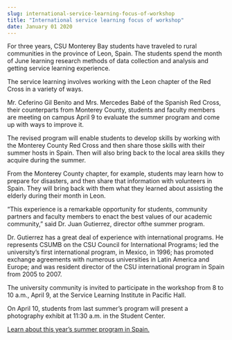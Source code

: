```yaml
---
slug: international-service-learning-focus-of-workshop
title: "International service learning focus of workshop"
date: January 01 2020
---
```


 
<p>
  For three years, CSU Monterey Bay students have traveled to rural communities
  in the province of Leon, Spain. The students spend the month of June learning
  research methods of data collection and analysis and getting service learning
  experience.
</p>
<p>
  The service learning involves working with the Leon chapter of the Red Cross
  in a variety of ways.
</p>
<p>
  Mr. Ceferino Gil Benito and Mrs. Mercedes Babé of the Spanish Red Cross, their
  counterparts from Monterey County, students and faculty members are meeting on
  campus April 9 to evaluate the summer program and come up with ways to improve
  it.
</p>
<p>
  The revised program will enable students to develop skills by working with the
  Monterey County Red Cross and then share those skills with their summer hosts
  in Spain. Then will also bring back to the local area skills they acquire
  during the summer.
</p>
<p>
  From the Monterey County chapter, for example, students may learn how to
  prepare for disasters, and then share that information with volunteers in
  Spain. They will bring back with them what they learned about assisting the
  elderly during their month in Leon.
</p>
<p>
  “This experience is a remarkable opportunity for students, community partners
  and faculty members to enact the best values of our academic community,” said
  Dr. Juan Gutierrez, director ofthe summer program.
</p>
<p>
  Dr. Gutierrez has a great deal of experience with international programs. He
  represents CSUMB on the CSU Council for International Programs; led the
  university’s first international program, in Mexico, in 1996; has promoted
  exchange agreements with numerous universities in Latin America and Europe;
  and was resident director of the CSU international program in Spain from 2005
  to 2007.
</p>
<p>
  The university community is invited to participate in the workshop from 8 to
  10 a.m., April 9, at the Service Learning Institute in Pacific Hall.
</p>
<p>
  On April 10, students from last summer’s program will present a photography
  exhibit at 11:30 a.m. in the Student Center.
</p>
<p>
  <a href="https://csumb.edu/sbgs/spain&#45;summer&#45;program"
    >Learn about this year’s summer program in Spain.</a
  >
</p>
 
